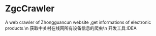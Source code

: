 # ZgcCrawler
A web crawler of Zhongguancun website
,get informations of electronic products.\n
获取中关村在线网所有设备信息的爬虫\n
开发工具:IDEA
